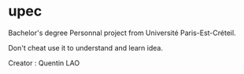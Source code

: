 # upec
Bachelor's degree 
Personnal project from Université Paris-Est-Créteil.

Don't cheat use it to understand and learn idea. 

Creator : Quentin LAO
